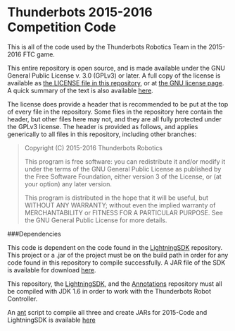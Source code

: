 # Thunderbots 2015-2016 Competition Code

This is all of the code used by the Thunderbots Robotics Team in the 2015-2016 FTC game.

This entire repository is open source, and is made available under the GNU General Public License v. 3.0 (GPLv3) or later. A full copy of the license is available as [the LICENSE file in this repository](LICENSE), or at [the GNU license page](http://www.gnu.org/licenses/gpl.txt). A quick summary of the text is also available [here](https://tldrlegal.com/license/gnu-general-public-license-v3-%28gpl-3%29). 

The license does provide a header that is recommended to be put at the top of every file in the repository. Some files in the repository here contain the header, but other files here may not, and they are all fully protected under the GPLv3 license. The header is provided as follows, and applies generically to all files in this repository, including other branches:

> Copyright (C) 2015-2016 Thunderbots Robotics
> 
> This program is free software: you can redistribute it and/or modify
> it under the terms of the GNU General Public License as published by
> the Free Software Foundation, either version 3 of the License, or
> (at your option) any later version.
> 
> This program is distributed in the hope that it will be useful,
> but WITHOUT ANY WARRANTY; without even the implied warranty of
> MERCHANTABILITY or FITNESS FOR A PARTICULAR PURPOSE.  See the
> GNU General Public License for more details.

###Dependencies

This code is dependent on the code found in the [LightningSDK](https://github.com/Thunderbots5604/LightningSDK) repository. This project or a .jar of the project must be on the build path in order for any code found in this repository to compile successfully. A JAR file of the SDK is available for download [here](https://github.com/Thunderbots5604/LightningSDK/releases).

This repository, the [LightningSDK](https://github.com/Thunderbots5604/LightningSDK), and the [Annotations](https://github.com/Thunderbots5604/Annotations) repository must all be compiled with JDK 1.6 in order to work with the Thunderbots Robot Controller.

An [ant](https://ant.apache.org) script to compile all three and create JARs for 2015-Code and LightningSDK is available [here](https://gist.githubusercontent.com/PranavMathur/447f1047ffe55a86111b/raw/1f97b22badc86216b85e3b093847dfe4f8d87c34/build.xml)
